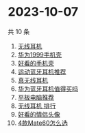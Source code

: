 # 2023-10-07

共 10 条

<!-- BEGIN -->
<!-- 最后更新时间 Sat Oct 07 2023 14:08:44 GMT+0800 (China Standard Time) -->

1. [无线耳机](https://www.zhihu.com/search?q=%E6%97%A0%E7%BA%BF%E8%80%B3%E6%9C%BA)
1. [华为1999手机壳](https://www.zhihu.com/search?q=%E5%8D%8E%E4%B8%BA1999%E6%89%8B%E6%9C%BA%E5%A3%B3)
1. [好看的手机壳](https://www.zhihu.com/search?q=%E5%A5%BD%E7%9C%8B%E7%9A%84%E6%89%8B%E6%9C%BA%E5%A3%B3)
1. [运动蓝牙耳机推荐](https://www.zhihu.com/search?q=%E8%BF%90%E5%8A%A8%E8%93%9D%E7%89%99%E8%80%B3%E6%9C%BA%E6%8E%A8%E8%8D%90)
1. [真无线耳机](https://www.zhihu.com/search?q=%E7%9C%9F%E6%97%A0%E7%BA%BF%E8%80%B3%E6%9C%BA)
1. [华为蓝牙耳机值得买吗](https://www.zhihu.com/search?q=%E5%8D%8E%E4%B8%BA%E8%93%9D%E7%89%99%E8%80%B3%E6%9C%BA%E5%80%BC%E5%BE%97%E4%B9%B0%E5%90%97)
1. [平板电脑推荐](https://www.zhihu.com/search?q=%E5%B9%B3%E6%9D%BF%E7%94%B5%E8%84%91%E6%8E%A8%E8%8D%90)
1. [无线耳机 排行](https://www.zhihu.com/search?q=%E6%97%A0%E7%BA%BF%E8%80%B3%E6%9C%BA%20%E6%8E%92%E8%A1%8C)
1. [好看的情侣头像](https://www.zhihu.com/search?q=%E5%A5%BD%E7%9C%8B%E7%9A%84%E6%83%85%E4%BE%A3%E5%A4%B4%E5%83%8F)
1. [4款Mate60怎么选](https://www.zhihu.com/search?q=4%E6%AC%BEMate60%E6%80%8E%E4%B9%88%E9%80%89)

<!-- END -->

